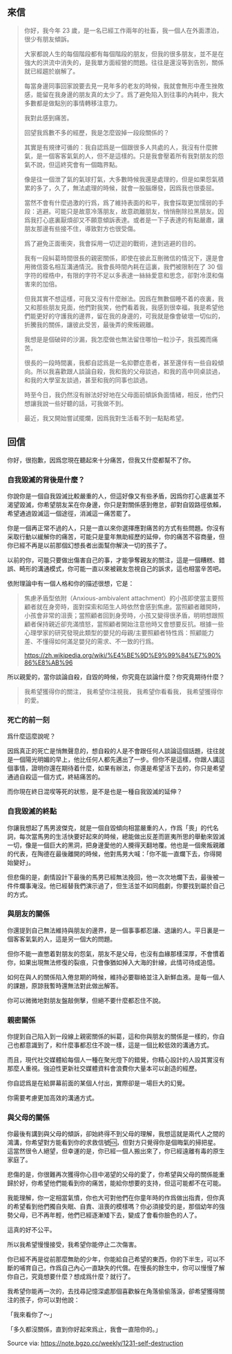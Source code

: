 ## 來信

> 你好，我今年 23 歲，是一名已經工作兩年的社畜，我一個人在外面漂泊，很少有朋友傾訴。
>
> 大家都說人生的每個階段都有每個階段的朋友，但我的很多朋友，並不是在強大的洪流中消失的，是我單方面經營的問題。往往是還沒等到告別，關係就已經趨於崩解了。
>
> 每當身邊同事回家說要去見一見年多的老友的時候，我就會無形中產生挫敗感，能留在我身邊的朋友真的太少了。爲了避免陷入到往事的內耗中，我大多數都是做點別的事情轉移注意力。
>
> 我對此感到痛苦。
>
> 回望我爲數不多的經歷，我是怎麼毀掉一段段關係的？
>
> 其實是有規律可循的：我自認爲是一個跟很多人共處的人，我沒有什麼脾氣，是一個客客氣氣的人，但不是這樣的。只是我會壓着所有我對朋友的怨氣不說，但這終究會有一個臨界點。
>
> 像是往一個泄了氣的氣球打氣，大多數時候我還是處理的，但是如果怨氣積累的多了，久了，無法處理的時候，就會一股腦爆發，因爲我也很委屈。
>
> 當然不會有什麼過激的行爲，爲了維持表面的和平，我會採取更加懦弱的手段：逃避。可能只是故意冷落朋友，故意疏離朋友，悄悄刪除拉黑朋友。因爲我打心底裏厭煩卻又不願意傾訴表達。或者是一下子表達的有點嚴肅，讓朋友那邊有些接不住，導致對方也很受傷。
>
> 爲了避免正面衝突，我會採用一切迂迴的戰術，達到逃避的目的。
>
> 我有一段糾葛時間很長的親密關係，即使在彼此互刪微信的情況下，還是會用微信簽名相互溝通情況。我會長時間內耗在這裏，我們被限制在了 30 個字符的桎梏中，有限的字符不足以多表達一絲絲愛意和思念，卻對冷漠和傷害來的加倍。
>
> 但我其實不想這樣，可我又沒有什麼辦法。因爲在無數個睡不着的夜裏，我又和那些朋友見面，他們對我笑，他們看着我，我感到很幸福，我是希望他們能更好的守護我的邊界，留在我的身邊的，可我就是像會破壞一切似的，折騰我的關係，讓彼此受苦，最後弄的衆叛親離。
>
> 我想是是個破碎的沙漏，我怎麼做也無法留住哪怕一粒沙子，我孤獨而痛苦。
>
> 很長的一段時間裏，我都自認爲是一名抑鬱症患者，甚至還伴有一些自殺傾向。所以我喜歡跟人談論自殺，我和我的父母談過，和我的高中同桌談過，和我的大學室友談過，甚至和我的同事也談過。
>
> 時至今日，我仍然沒有辦法好好地在父母面前傾訴負面情緒，相反，他們只想讓我說一些好聽的話，可我做不到。
>
> 最近，我又開始嘗試擺爛，因爲我對生活看不到一點點希望。

## 回信

你好，很抱歉，因爲您現在聽起來十分痛苦，但我又什麼都幫不了你。

### 自我毀滅的背後是什麼？

你說你是一個自我毀滅比較嚴重的人，但這好像又有些矛盾，因爲你打心底裏並不渴望毀滅，你希望朋友呆在你身邊，你只是對關係感到倦怠，卻對自毀路徑依賴，希望通過毀滅這一個途徑，消滅這一痛苦罷了。

你是一個再正常不過的人，只是一直以來你選擇應對痛苦的方式有些問題。你沒有采取行動以緩解你的痛苦，可能只是童年無助經歷的延伸，你的痛苦不容商量，但你已經不再是以前那個幻想長者出面幫你解決一切的孩子了。

以前的你，可能只要做出傷害自己的事，才能爭奪親友的關注，這是一個糟糕、錯誤、畸形的溝通模式，你可能一直以來被親友忽視自己的訴求，這也相當辛苦吧。

依附理論中有一個人格和你的描述很想，它是：

> 焦慮矛盾型依附（Anxious-ambivalent attachment）的小孩即使當主要照顧者就在身旁時，面對探索和陌生人時依然會感到焦慮。當照顧者離開時，小孩會非常的沮喪；當照顧者回到身旁時，小孩又變得很矛盾，明明想跟照顧者保持親近卻充滿憤怒，當照顧者開始注意他時又會想要反抗。根據一些心理學家的研究發現此類型的嬰兒的母親/主要照顧者特性爲：照顧能力差、不懂得如何滿足嬰兒的需求、不一致的行爲。
>
> https://zh.wikipedia.org/wiki/%E4%BE%9D%E9%99%84%E7%90%86%E8%AB%96

所以親愛的，當你談論自殺，自毀的時候，你究竟在談論什麼？你究竟期待什麼？

> 我希望獲得你的關注，
> 我希望你注視我，
> 我希望你看看我，
> 我希望獲得你的愛。

### 死亡的前一刻

爲什麼這麼說呢？

因爲真正的死亡是悄無聲息的，想自殺的人是不會跟任何人談論這個話題，往往就是一個陽光明媚的早上，他比任何人都先邁出了一步。但你不是這樣，你跟人講這個事情，證明你還在期待着什麼，如果有辦法，你還是希望活下去的，你只是希望通過自殺這一個方式，終結痛苦的。

而你現在終日混喫等死的狀態，是不是也是一種自我毀滅的延伸？

### 自我毀滅的終點

你讓我想起了馬男波傑克，就是一個自毀傾向相當嚴重的人，作爲「喪」的代名詞，每次當馬男的生活快要好起來的時候，總能做出反差而匪夷所思的舉動來毀滅一切，像是一個巨大的黑洞，把身邊愛他的人攪得天翻地覆。他也是一個衆叛親離的代表，在陶德在最後離開的時候，他對馬男大喊：「你不能一直爛下去，你得開始變好」。

但悲傷的是，劇情設計下最後的馬男已經無法挽回，他一次次地爛下去，最後被一件件爛事淹沒。他已經替我們演示過了，但生活並不如同戲劇，你要找到屬於自己的方式。

### 與朋友的關係

你還提到自己無法維持與朋友的邊界，是一個事事都忍讓、退讓的人。平日裏是一個客客氣氣的人，這是另一個大的問題。

但你不能一直憋着對朋友的怨氣，朋友不是父母，也沒有血緣那樣深厚，不會慣着你，如果出現無法修復的裂痕，只會像猶如掉入大海的針線，此情可待成追憶。

如何在與人的關係陷入倦怠期的時候，維持必要聯絡並注入新鮮血液。是每一個人的課題，原諒我暫時還無法對此做出解答。

你可以微微地對朋友盤敲側擊，但絕不要什麼都忍住不說。

### 親密關係

你提到自己陷入到一段線上親密關係的糾葛，這和你與朋友的關係是一樣的，你自己也都意識到了，和什麼事都忍住不說一樣，這是一個比較低效的溝通方式。

而且，現代社交媒體給每個人一種在聚光燈下的錯覺，你精心設計的人設其實沒有那麼人重視。強迫性更新社交媒體資料會浪費你大量本可以創造的經歷。

你自認爲是在給屏幕前面的某個人付出，實際卻是一場巨大的幻覺。

你需要考慮更加高效的溝通方式。

### 與父母的關係

你最後有講到與父母的傾訴，卻始終得不到父母的理解，我想這就是兩代人之間的鴻溝，你希望對方能看到你的求救信號🆘，但對方只覺得你是個晦氣的掃把星。這當然很令人絕望，但幸運的是，你已經一個人搬出來了，你已經遠離有毒的原生家庭了。

悲傷的是，你很難再次獲得你心目中渴望的父母的愛了，你希望與父母的關係能重歸於好，你希望他們能看到你的痛苦，能給你想要的支持，但這可能都不在可能。

我能理解，你一定相當氣憤，你也大可對他們在你童年時的作爲做出指責，但你真的希望看到他們獨自失眠、自責、沮喪的模樣嗎？你必須接受的是，那個幼年的強勢父母，已不再年輕，他們已經逐漸矮下去，變成了會看你臉色的人了。

這真的好不公平。

所以我希望慢慢接受，我希望你能停止二次傷害。

你已經不再是從前那麼無助的少年，你能給自己希望的東西，你的下半生，可以不斷的哺育自己，作爲自己內心一直缺失的代償。在慢長的餘生中，你可以慢慢了解你自己，究竟想要什麼？想成爲什麼？就行了。

我希望你能再一次的，去找尋記憶深處那個喜歡躲在角落偷偷落淚，卻希望獲得關注的孩子，你可以對他說：

「我來看你了～」

「多久都沒關係，直到你好起來爲止，我會一直陪你的。」

Source via: https://note.bgzo.cc/weekly/1231-self-destruction